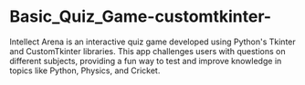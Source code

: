 # Basic_Quiz_Game-customtkinter-
Intellect Arena is an interactive quiz game developed using Python's Tkinter and CustomTkinter libraries. This app challenges users with questions on different subjects, providing a fun way to test and improve knowledge in topics like Python, Physics, and Cricket.
